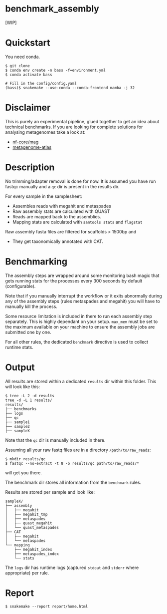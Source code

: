 # benchmark_assembly

[WIP]

# Quickstart

You need conda.

```
$ git clone
$ conda env create -n bass -f=environment.yml
$ conda activate bass

# Fill in the config/config.yaml
(bass)$ snakemake --use-conda --conda-frontend mamba -j 32
```

# Disclaimer

This is purely an experimental pipeline, glued together to get an idea about 
technical benchmarks. If you are looking for complete solutions for analysing 
metagenomes take a look at: 

- [nf-core/mag](https://nf-co.re/mag)
- [metagenome-atlas](https://github.com/metagenome-atlas/atlas)

# Description

No trimming/adapter removal is done for now.
It is assumed you have run fastqc manually and a `qc` dir is present in the 
results dir.

For every sample in the samplesheet:

* Assembles reads with megahit and metaspades
* Raw assembly stats are calculated with QUAST
* Reads are mapped back to the assemblies.
* Mapping stats are calculated with `samtools stats` and `flagstat`

Raw assembly fasta files are filtered for scaffolds > 1500bp and
* They get taxonomically annotated with CAT.

# Benchmarking

The assembly steps are wrapped around some monitoring bash magic that gets 
running stats for the processes every 300 seconds by default (configurable).

Note that if you manually interrupt the workflow or it exits abnormally during
any of the assembly steps (rules metaspades and megahit) you will have to
manually kill the process.

Some resource limitation is included in there to run each assembly step 
separately. This is highly dependant on your setup. `max_mem` must be set 
to the maximum available on your machine to ensure the assembly jobs are 
submitted one by one.

For all other rules, the dedicated `benchmark` directive is used to collect 
runtime stats.


# Output

All results are stored within a dedicated `results` dir within this folder.
This will look like this:

```
$ tree -L 2 -d results
tree -d -L 1 results/
results/
├── benchmarks
├── logs
├── qc
├── sample1
├── sample2
├── sampleX
```

Note that the `qc` dir is manually included in there.

Assuming all your raw fastq files are in a directory `/path/to/raw_reads`:
```
$ mkdir results/qc
$ fastqc --no-extract -t 8 -o results/qc path/to/raw_reads/* 
```
will get you there.

The benchmark dir stores all information from the `benchmark` rules.

Results are stored per sample and look like:

```
sampleX/
├── assembly
│   ├── megahit
│   ├── megahit_tmp
│   ├── metaspades
│   ├── quast_megahit
│   └── quast_metaspades
├── CAT
│   ├── megahit
│   └── metaspades
└── mapping
    ├── megahit_index
    ├── metaspades_index
    └── stats

```
The `logs` dir has runtime logs (captured `stdout` and `stderr` where 
appropriate) per rule.

# Report

```
$ snakemake --report report/home.html
```

